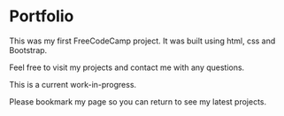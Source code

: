 # Portfolio
This was my first FreeCodeCamp project. It was built using html, css and Bootstrap.  

Feel free to visit my projects and contact me with any questions.  

This is a current work-in-progress. 

Please bookmark my page so you can return to see my latest projects.
